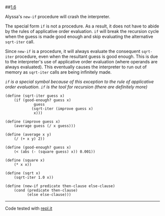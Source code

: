 ##[1.6](http://mitpress.mit.edu/sicp/full-text/book/book-Z-H-10.html#%_thm_1.6)

Alyssa's `new-if` procedure will crash the interpreter.

The special form `if` is not a procedure. As a result, it does not have to abide by the rules of applicative order evaluation. `if` will break the recursion cycle when the guess is made good enough and skip evaluating the alternative `sqrt-iter` call.

Since `new-if` is a procedure, it will always evaluate the consequent `sqrt-iter` procedure, even when the resultant guess is good enough. This is due to the interpreter's use of applicative order evaluation (where operands are always evaluated). This eventually causes the interpreter to run out of memory as `sqrt-iter` calls are being infinitely made.

_`if` is a special symbol because of this exception to the rule of applicative order evaluation. `if` is the tool for recursion (there are definitely more)_

	(define (sqrt-iter guess x)
	    (if (good-enough? guess x) 
	             guess 
	            (sqrt-iter (improve guess x) 
	             x)))
                    
	(define (improve guess x)
	    (average guess (/ x guess)))
	    
	(define (average x y)
	    (/ (+ x y) 2))
	    
	(define (good-enough? guess x)
	    (< (abs (- (square guess) x)) 0.001))
	    
	(define (square x)
	    (* x x))
	
	(define (sqrt x)
	    (sqrt-iter 1.0 x))
	
	(define (new-if predicate then-clause else-clause)
	    (cond (predicate then-clause)
	          (else else-clause)))

---

Code tested with [repl.it](http://repl.it)